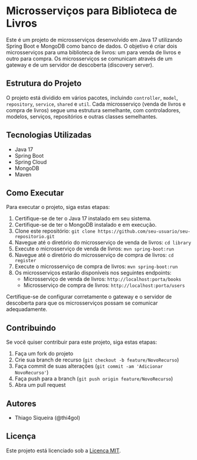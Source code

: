 # Microsserviços para Biblioteca de Livros

Este é um projeto de microsserviços desenvolvido em Java 17 utilizando Spring Boot e MongoDB como banco de dados. O objetivo é criar dois microsserviços para uma biblioteca de livros: um para venda de livros e outro para compra. Os microsserviços se comunicam através de um gateway e de um servidor de descoberta (discovery server).

## Estrutura do Projeto

O projeto está dividido em vários pacotes, incluindo `controller`, `model`, `repository`, `service`, `shared` e `util`. Cada microsserviço (venda de livros e compra de livros) segue uma estrutura semelhante, com controladores, modelos, serviços, repositórios e outras classes semelhantes.

## Tecnologias Utilizadas

- Java 17
- Spring Boot
- Spring Cloud
- MongoDB
- Maven

## Como Executar

Para executar o projeto, siga estas etapas:

1. Certifique-se de ter o Java 17 instalado em seu sistema.
2. Certifique-se de ter o MongoDB instalado e em execução.
3. Clone este repositório: `git clone https://github.com/seu-usuario/seu-repositorio.git`
4. Navegue até o diretório do microsserviço de venda de livros: `cd library`
5. Execute o microsserviço de venda de livros: `mvn spring-boot:run`
6. Navegue até o diretório do microsserviço de compra de livros: `cd register`
7. Execute o microsserviço de compra de livros: `mvn spring-boot:run`
8. Os microsserviços estarão disponíveis nos seguintes endpoints:
   - Microsserviço de venda de livros: `http://localhost:porta/books`
   - Microsserviço de compra de livros: `http://localhost:porta/users`

Certifique-se de configurar corretamente o gateway e o servidor de descoberta para que os microsserviços possam se comunicar adequadamente.

## Contribuindo

Se você quiser contribuir para este projeto, siga estas etapas:

1. Faça um fork do projeto
2. Crie sua branch de recurso (`git checkout -b feature/NovoRecurso`)
3. Faça commit de suas alterações (`git commit -am 'Adicionar NovoRecurso'`)
4. Faça push para a branch (`git push origin feature/NovoRecurso`)
5. Abra um pull request

## Autores

- Thiago Siqueira (@thi4gol)

## Licença

Este projeto está licenciado sob a [Licença MIT](https://opensource.org/licenses/MIT).
